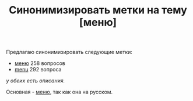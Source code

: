 ﻿---
title: "Синонимизировать метки на тему [меню]"
se.owner.user_id: 507426
se.owner.display_name: "wchistow"
se.owner.link: "https://ru.meta.stackoverflow.com/users/507426/wchistow"
se.link: "https://ru.meta.stackoverflow.com/questions/14335/%d0%a1%d0%b8%d0%bd%d0%be%d0%bd%d0%b8%d0%bc%d0%b8%d0%b7%d0%b8%d1%80%d0%be%d0%b2%d0%b0%d1%82%d1%8c-%d0%bc%d0%b5%d1%82%d0%ba%d0%b8-%d0%bd%d0%b0-%d1%82%d0%b5%d0%bc%d1%83-%d0%bc%d0%b5%d0%bd%d1%8e"
se.question_id: 14335
se.post_type: question
---
<p>Предлагаю синонимизировать следующие метки:</p>
<ul>
<li><a href="https://ru.stackoverflow.com/questions/tagged/%d0%bc%d0%b5%d0%bd%d1%8e" class="s-tag post-tag" title="показать вопросы с меткой [меню]" aria-label="показать вопросы с меткой [меню]" rel="tag" aria-labelledby="tag-меню-tooltip-container" data-tag-menu-origin="Unknown">меню</a> 258 вопросов</li>
<li><a href="https://ru.stackoverflow.com/questions/tagged/menu" class="s-tag post-tag" title="показать вопросы с меткой [menu]" aria-label="показать вопросы с меткой [menu]" rel="tag" aria-labelledby="tag-menu-tooltip-container" data-tag-menu-origin="Unknown">menu</a> 292 вопроса</li>
</ul>
<p><em>у обеих есть описания.</em></p>
<p>Основная - <a href="https://ru.stackoverflow.com/questions/tagged/%d0%bc%d0%b5%d0%bd%d1%8e" class="s-tag post-tag" title="показать вопросы с меткой [меню]" aria-label="показать вопросы с меткой [меню]" rel="tag" aria-labelledby="tag-меню-tooltip-container" data-tag-menu-origin="Unknown">меню</a>, так как она на русском.</p>
